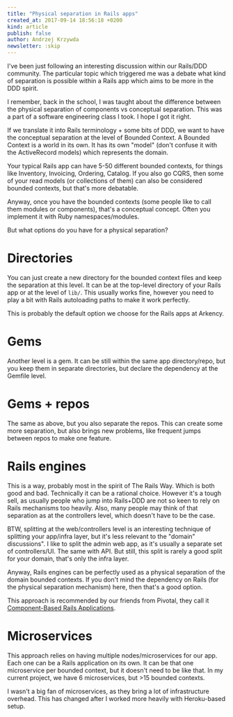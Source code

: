 ```yaml
---
title: "Physical separation in Rails apps"
created_at: 2017-09-14 18:56:18 +0200
kind: article
publish: false
author: Andrzej Krzywda
newsletter: :skip
---
```


I've been just following an interesting discussion within our Rails/DDD community. The particular topic which triggered me was a debate what kind of separation is possible within a Rails app which aims to be more in the DDD spirit.

<!-- more -->

I remember, back in the school, I was taught about the difference between the physical separation of components vs conceptual separation. This was a part of a software engineering class I took. I hope I got it right.

If we translate it into Rails terminology + some bits of DDD, we want to have the conceptual separation at the level of Bounded Context. A Bounded Context is a world in its own. It has its own "model" (don't confuse it with the ActiveRecord models) which represents the domain.

Your typical Rails app can have 5-50 different bounded contexts, for things like Inventory, Invoicing, Ordering, Catalog. If you also go CQRS, then some of your read models (or collections of them) can also be considered bounded contexts, but that's more debatable.

Anyway, once you have the bounded contexts (some people like to call them modules or components), that's a conceptual concept. Often you implement it with Ruby namespaces/modules.

But what options do you have for a physical separation?

# Directories

You can just create a new directory for the bounded context files and keep the separation at this level. It can be at the top-level directory of your Rails app or at the level of `lib/`.  This usually works fine, however you need to play a bit with Rails autoloading paths to make it work perfectly.

This is probably the default option we choose for the Rails apps at Arkency.

# Gems

Another level is a gem. It can be still within the same app directory/repo, but you keep them in separate directories, but declare the dependency at the Gemfile level.

# Gems + repos

The same as above, but you also separate the repos. This can create some more separation, but also brings new problems, like frequent jumps between repos to make one feature.

# Rails engines

This is a way, probably most in the spirit of The Rails Way. Which is both good and bad. Technically it can be a rational choice. However it's a tough sell, as usually people who jump into Rails+DDD are not so keen to rely on Rails mechanisms too heavily. Also, many people may think of that separation as at the controllers level, which doesn't have to be the case.

BTW, splitting at the web/controllers level is an interesting technique of splitting your app/infra layer, but it's less relevant to the "domain" discussions". I like to split the admin web app, as it's usually a separate set of controllers/UI. The same with API. But still, this split is rarely a good split for your domain, that's only the infra layer.

Anyway, Rails engines can be perfectly used as a physical separation of the domain bounded contexts. If you don't mind the dependency on Rails (for the physical separation mechanism) here, then that's a good option. 

This approach is recommended by our friends from Pivotal, they call it [Component-Based Rails Applications](http://shageman.github.io/cbra.info/).

# Microservices

This approach relies on having multiple nodes/microservices for our app. Each one can be a Rails application on its own. It can be that one microservice per bounded context, but it doesn't need to be like that. In my current project, we have 6 microservices, but >15 bounded contexts.

I wasn't a big fan of microservices, as they bring a lot of infrastructure overhead. This has changed after I worked more heavily with Heroku-based setup.
